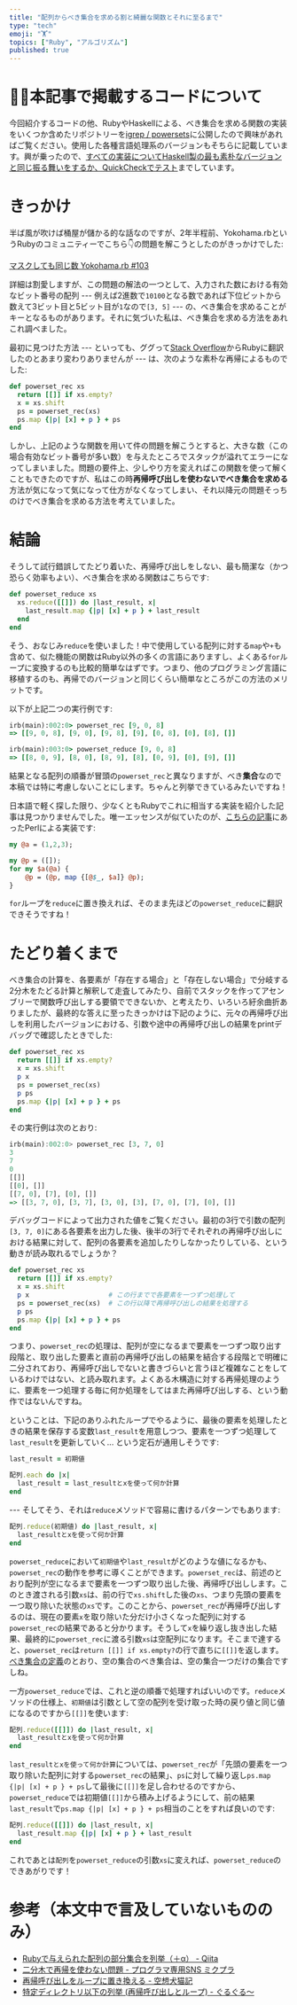 ```yaml
---
title: "配列からべき集合を求める割と綺麗な関数とそれに至るまで"
type: "tech"
emoji: "🏋️"
topics: ["Ruby", "アルゴリズム"]
published: true
---
```


# 💁‍♂本記事で掲載するコードについて

今回紹介するコードの他、RubyやHaskellによる、べき集合を求める関数の実装をいくつか含めたリポジトリーを[igrep / powersets](https://github.com/igrep/powersets)に公開したので興味があればご覧ください。使用した各種言語処理系のバージョンもそちらに記載しています。興が乗ったので、[すべての実装についてHaskell製の最も素朴なバージョンと同じ振る舞いをするか、QuickCheckでテスト](https://github.com/igrep/powersets/blob/87984c232f410811f0a14a0dd89f1323aa0ee9fb/test/Spec.hs#L24)までしています。

# きっかけ

半ば風が吹けば桶屋が儲かる的な話なのですが、2年半程前、Yokohama.rbというRubyのコミュニティーでこちら👇の問題を解こうとしたのがきっかけでした:

[マスクしても同じ数 Yokohama.rb #103](http://nabetani.sakura.ne.jp/yokohamarb/103mask/)

詳細は割愛しますが、この問題の解法の一つとして、入力された数における有効なビット番号の配列 --- 例えば2進数で`10100`となる数であれば下位ビットから数えて3ビット目と5ビット目が`1`なので`[3, 5]` --- の、べき集合を求めることがキーとなるものがあります。それに気づいた私は、べき集合を求める方法をあれこれ調べました。

最初に見つけた方法 --- といっても、ググって[Stack Overflow](https://stackoverflow.com/a/39539472/4299824)からRubyに翻訳したのとあまり変わりありませんが --- は、次のような素朴な再帰によるものでした:

```ruby
def powerset_rec xs
  return [[]] if xs.empty?
  x = xs.shift
  ps = powerset_rec(xs)
  ps.map {|p| [x] + p } + ps
end
```

しかし、上記のような関数を用いて件の問題を解こうとすると、大きな数（この場合有効なビット番号が多い数）を与えたところでスタックが溢れてエラーになってしまいました。問題の要件上、少しやり方を変えればこの関数を使って解くこともできたのですが、私はこの時**再帰呼び出しを使わないでべき集合を求める**方法が気になって気になって仕方がなくなってしまい、それ以降元の問題そっちのけでべき集合を求める方法を考えていました。

# 結論

そうして試行錯誤してたどり着いた、再帰呼び出しをしない、最も簡潔な（かつ恐らく効率もよい）、べき集合を求める関数はこちらです:

```ruby
def powerset_reduce xs
  xs.reduce([[]]) do |last_result, x|
    last_result.map {|p| [x] + p } + last_result
  end
end
```

そう、おなじみ`reduce`を使いました！中で使用している配列に対する`map`や`+`も含めて、似た機能の関数はRuby以外の多くの言語にありますし、よくある`for`ループに変換するのも比較的簡単なはずです。つまり、他のプログラミング言語に移植するのも、再帰でのバージョンと同じくらい簡単なところがこの方法のメリットです。

以下が上記二つの実行例です:

```ruby
irb(main):002:0> powerset_rec [9, 0, 8]
=> [[9, 0, 8], [9, 0], [9, 8], [9], [0, 8], [0], [8], []]

irb(main):003:0> powerset_reduce [9, 0, 8]
=> [[8, 0, 9], [8, 0], [8, 9], [8], [0, 9], [0], [9], []]
```

結果となる配列の順番が冒頭の`powerset_rec`と異なりますが、べき**集合**なので本稿では特に考慮しないことにします。ちゃんと列挙できているみたいですね！

日本語で軽く探した限り、少なくともRubyでこれに相当する実装を紹介した記事は見つかりませんでした。唯一エッセンスが似ていたのが、[こちらの記事](https://qiita.com/satzz/items/c1b1a5dced5ac8170a85)にあったPerlによる実装です:

```perl
my @a = (1,2,3);

my @p = ([]);
for my $a(@a) {
    @p = (@p, map {[@$_, $a]} @p);
}
```

`for`ループを`reduce`に置き換えれば、そのまま先ほどの`powerset_reduce`に翻訳できそうですね！

# たどり着くまで

べき集合の計算を、各要素が「存在する場合」と「存在しない場合」で分岐する2分木をたどる計算と解釈して走査してみたり、自前でスタックを作ってアセンブリーで関数呼び出しする要領でできないか、と考えたり、いろいろ紆余曲折ありましたが、最終的な答えに至ったきっかけは下記のように、元々の再帰呼び出しを利用したバージョンにおける、引数や途中の再帰呼び出しの結果をprintデバッグで確認したときでした:

```ruby
def powerset_rec xs
  return [[]] if xs.empty?
  x = xs.shift
  p x
  ps = powerset_rec(xs)
  p ps
  ps.map {|p| [x] + p } + ps
end
```

その実行例は次のとおり:

```haskell
irb(main):002:0> powerset_rec [3, 7, 0]
3
7
0
[[]]
[[0], []]
[[7, 0], [7], [0], []]
=> [[3, 7, 0], [3, 7], [3, 0], [3], [7, 0], [7], [0], []]
```

デバッグコードによって出力された値をご覧ください。最初の3行で引数の配列`[3, 7, 0]`にある各要素を出力した後、後半の3行でそれぞれの再帰呼び出しにおける結果に対して、配列の各要素を追加したりしなかったりしている、という動きが読み取れるでしょうか？

```ruby
def powerset_rec xs
  return [[]] if xs.empty?
  x = xs.shift
  p x                    # この行までで各要素を一つずつ処理して
  ps = powerset_rec(xs)  # この行以降で再帰呼び出しの結果を処理する
  p ps
  ps.map {|p| [x] + p } + ps
end
```

つまり、`powerset_rec`の処理は、配列が空になるまで要素を一つずつ取り出す段階と、取り出した要素と直前の再帰呼び出しの結果を結合する段階とで明確に二分されており、再帰呼び出しでないと書きづらいと言うほど複雑なことをしているわけではない、と読み取れます。よくある木構造に対する再帰処理のように、要素を一つ処理する毎に何か処理をしてはまた再帰呼び出しする、という動作ではないんですね。

ということは、下記のありふれたループでやるように、最後の要素を処理したときの結果を保存する変数`last_result`を用意しつつ、要素を一つずつ処理して`last_result`を更新していく... という定石が通用しそうです:

```ruby
last_result = 初期値

配列.each do |x|
  last_result = last_resultとxを使って何か計算
end
```

--- そしてそう、それは`reduce`メソッドで容易に書けるパターンでもあります:

```ruby
配列.reduce(初期値) do |last_result, x|
  last_resultとxを使って何か計算
end
```

`powerset_reduce`において`初期値`や`last_result`がどのような値になるかも、`powerset_rec`の動作を参考に導くことができます。`powerset_rec`は、前述のとおり配列が空になるまで要素を一つずつ取り出した後、再帰呼び出しします。このとき渡される引数`xs`は、前の行で`xs.shift`した後の`xs`、つまり先頭の要素を一つ取り除いた状態の`xs`です。このことから、`powerset_rec`が再帰呼び出しするのは、現在の要素`x`を取り除いた分だけ小さくなった配列に対する`powerset_rec`の結果であると分かります。そうして`x`を繰り返し抜き出した結果、最終的に`powerset_rec`に渡る引数`xs`は空配列になります。そこまで達すると、`powerset_rec`は`return [[]] if xs.empty?`の行で直ちに`[[]]`を返します。[べき集合の定義](https://ja.wikipedia.org/w/index.php?title=%E5%86%AA%E9%9B%86%E5%90%88&oldid=84166946#%E5%AE%9A%E7%BE%A9)のとおり、空の集合のべき集合は、空の集合一つだけの集合ですしね。

一方`powerset_reduce`では、これと逆の順番で処理すればいいのです。`reduce`メソッドの仕様上、`初期値`は引数として空の配列を受け取った時の戻り値と同じ値になるのですから`[[]]`を使います:

```ruby
配列.reduce([[]]) do |last_result, x|
  last_resultとxを使って何か計算
end
```

`last_resultとxを使って何か計算`については、`powerset_rec`が「先頭の要素を一つ取り除いた配列に対する`powerset_rec`の結果」、`ps`に対して繰り返し`ps.map {|p| [x] + p } + ps`して最後に`[[]]`を足し合わせるのですから、`powerset_reduce`では初期値`[[]]`から積み上げるようにして、前の結果`last_result`で`ps.map {|p| [x] + p } + ps`相当のことをすれば良いのです:

```ruby
配列.reduce([[]]) do |last_result, x|
  last_result.map {|p| [x] + p } + last_result
end
```

これであとは`配列`を`powerset_reduce`の引数`xs`に変えれば、`powerset_reduce`のできあがりです！

# 参考（本文中で言及していないもののみ）

- [Rubyで与えられた配列の部分集合を列挙（＋α） - Qiita](https://qiita.com/HMMNRST/items/b5ae96d3d3ad75d7c893)
- [二分木で再帰を使わない問題 - プログラマ専用SNS ミクプラ](https://dixq.net/forum/viewtopic.php?t=14893)
- [再帰呼び出しをループに置き換える - 空想犬猫記](https://xoinu.hatenablog.com/entry/2015/07/25/112906)
- [特定ディレクトリ以下の列挙 (再帰呼び出しとループ) - ぐるぐる～](https://bleis-tift.hatenablog.com/entry/20090616/1245134308)
